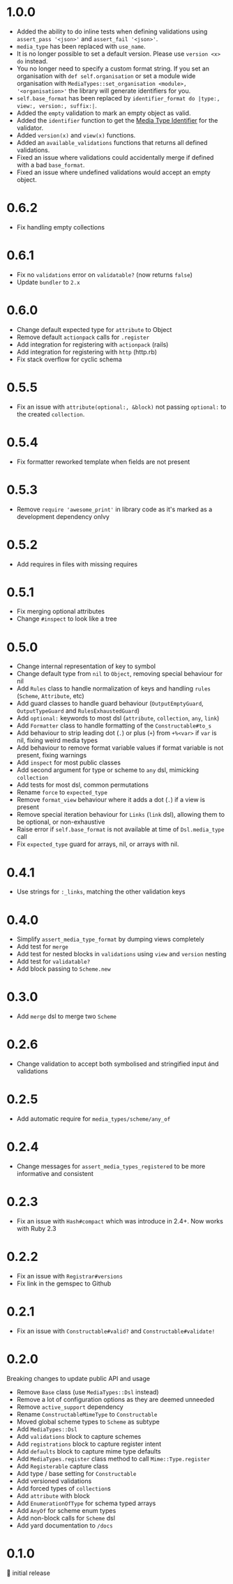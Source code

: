 # 1.0.0
 - Added the ability to do inline tests when defining validations using `assert_pass '<json>'` and `assert_fail '<json>'`.
 - `media_type` has been replaced with `use_name`.
 - It is no longer possible to set a default version. Please use `version <x> do` instead.
 - You no longer need to specify a custom format string. If you set an organisation with `def self.organisation` or set a module wide organisation with `MediaTypes::set_organisation <module>, '<organisation>'` the library will generate identifiers for you.
 - `self.base_format` has been replaced by `identifier_format do |type:, view:, version:, suffix:|`.
 - Added the `empty` validation to mark an empty object as valid.
 - Added the `identifier` function to get the [Media Type Identifier](https://en.wikipedia.org/wiki/Media_type) for the validator.
 - Added `version(x)` and `view(x)` functions.
 - Added an `available_validations` functions that returns all defined validations.
 - Fixed an issue where validations could accidentally merge if defined with a bad `base_format`.
 - Fixed an issue where undefined validations would accept an empty object.

# 0.6.2

- Fix handling empty collections

# 0.6.1

- Fix no `validations` error on `validatable?` (now returns `false`)
- Update `bundler` to `2.x`

# 0.6.0

- Change default expected type for `attribute` to Object
- Remove default `actionpack` calls for `.register`
- Add integration for registering with `actionpack` (rails)
- Add integration for registering with `http` (http.rb)
- Fix stack overflow for cyclic schema

# 0.5.5

- Fix an issue with `attribute(optional:, &block)` not passing `optional:` to the created `collection`.

# 0.5.4

- Fix formatter reworked template when fields are not present

# 0.5.3

- Remove `require 'awesome_print'` in library code as it's marked as a development dependency onlvy

# 0.5.2

- Add requires in files with missing requires

# 0.5.1

- Fix merging optional attributes
- Change `#inspect` to look like a tree

# 0.5.0

- Change internal representation of key to symbol
- Change default type from `nil` to `Object`, removing special behaviour for nil
- Add `Rules` class to handle normalization of keys and handling `rules` (`Scheme`, `Attribute`, etc)
- Add guard classes to handle guard behaviour (`OutputEmptyGuard`, `OutputTypeGuard` and `RulesExhaustedGuard`)
- Add `optional:` keywords to most dsl (`attribute`, `collection`, `any`, `link`)
- Add `Formatter` class to handle formatting of the `Constructable#to_s`
- Add behaviour to strip leading dot (`.`) or plus (`+`) from `+%<var>` if `var` is nil, fixing weird media types
- Add behaviour to remove format variable values if format variable is not present, fixing warnings
- Add `inspect` for most public classes
- Add second argument for type or scheme to `any` dsl, mimicking `collection`
- Add tests for most dsl, common permutations
- Rename `force` to `expected_type`
- Remove `format_view` behaviour where it adds a dot (`.`) if a view is present
- Remove special iteration behaviour for `Links` (`link` dsl), allowing them to be optional, or non-exhaustive
- Raise error if `self.base_format` is not available at time of `Dsl.media_type` call
- Fix `expected_type` guard for arrays, nil, or arrays with nil.

# 0.4.1

- Use strings for `:_links`, matching the other validation keys

# 0.4.0

- Simplify `assert_media_type_format` by dumping views completely
- Add test for `merge`
- Add test for nested blocks in `validations` using `view` and `version` nesting
- Add test for `validatable?`
- Add block passing to `Scheme.new`

# 0.3.0

- Add `merge` dsl to merge two `Scheme`

# 0.2.6

- Change validation to accept both symbolised and stringified input ánd validations

# 0.2.5

- Add automatic require for `media_types/scheme/any_of`

# 0.2.4

- Change messages for `assert_media_types_registered` to be more informative and consistent

# 0.2.3

- Fix an issue with `Hash#compact` which was introduce in 2.4+. Now works with Ruby 2.3

# 0.2.2

- Fix an issue with `Registrar#versions`
- Fix link in the gemspec to Github

# 0.2.1

- Fix an issue with `Constructable#valid?` and `Constructable#validate!` 

# 0.2.0

Breaking changes to update public API and usage

 - Remove `Base` class (use `MediaTypes::Dsl` instead)
 - Remove a lot of configuration options as they are deemed unneeded
 - Remove `active_support` dependency
 - Rename `ConstructableMimeType` to `Constructable`
 - Moved global scheme types to `Scheme` as subtype
 - Add `MediaTypes::Dsl`
 - Add `validations` block to capture schemes
 - Add `registrations` block to capture register intent
 - Add `defaults` block to capture mime type defaults
 - Add `MediaTypes.register` class method to call `Mime::Type.register`
 - Add `Registerable` capture class
 - Add type / base setting for `Constructable`
 - Add versioned validations
 - Add forced types of `collection`s
 - Add `attribute` with block
 - Add `EnumerationOfType` for schema typed arrays
 - Add `AnyOf` for scheme enum types
 - Add non-block calls for `Scheme` dsl
 - Add yard documentation to `/docs`
 
# 0.1.0

:baby: initial release
